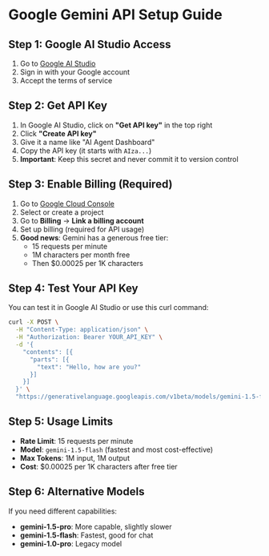 # Google Gemini API Setup Guide

## Step 1: Google AI Studio Access

1. Go to [Google AI Studio](https://aistudio.google.com/)
2. Sign in with your Google account
3. Accept the terms of service

## Step 2: Get API Key

1. In Google AI Studio, click on **"Get API key"** in the top right
2. Click **"Create API key"**
3. Give it a name like "AI Agent Dashboard"
4. Copy the API key (it starts with `AIza...`)
5. **Important**: Keep this secret and never commit it to version control

## Step 3: Enable Billing (Required)

1. Go to [Google Cloud Console](https://console.cloud.google.com/)
2. Select or create a project
3. Go to **Billing** → **Link a billing account**
4. Set up billing (required for API usage)
5. **Good news**: Gemini has a generous free tier:
   - 15 requests per minute
   - 1M characters per month free
   - Then $0.00025 per 1K characters

## Step 4: Test Your API Key

You can test it in Google AI Studio or use this curl command:

```bash
curl -X POST \
  -H "Content-Type: application/json" \
  -H "Authorization: Bearer YOUR_API_KEY" \
  -d '{
    "contents": [{
      "parts": [{
        "text": "Hello, how are you?"
      }]
    }]
  }' \
  "https://generativelanguage.googleapis.com/v1beta/models/gemini-1.5-flash:generateContent"
```

## Step 5: Usage Limits

- **Rate Limit**: 15 requests per minute
- **Model**: `gemini-1.5-flash` (fastest and most cost-effective)
- **Max Tokens**: 1M input, 1M output
- **Cost**: $0.00025 per 1K characters after free tier

## Step 6: Alternative Models

If you need different capabilities:
- **gemini-1.5-pro**: More capable, slightly slower
- **gemini-1.5-flash**: Fastest, good for chat
- **gemini-1.0-pro**: Legacy model 